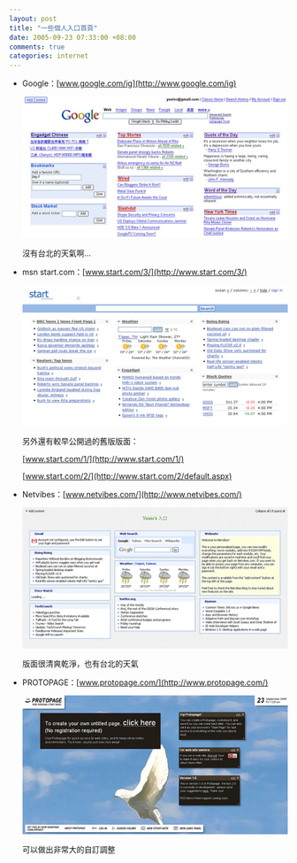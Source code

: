 ```yaml
--- 
layout: post
title: "一些個人入口首頁"
date: 2005-09-23 07:33:00 +08:00
comments: true
categories: internet
---
```


- Google：[www.google.com/ig](http://www.google.com/ig)

	![image](/images/2005/2005-09-23-google.jpeg)

	沒有台北的天氣啊...

- msn start.com：[www.start.com/3/](http://www.start.com/3/)

	![image](/images/2005/2005-09-23-start.jpeg)

	另外還有較早公開過的舊版版面：
	
	[www.start.com/1/](http://www.start.com/1/)
	
	[www.start.com/2/](http://www.start.com/2/default.aspx)

- Netvibes：[www.netvibes.com/](http://www.netvibes.com/)

	![image](/images/2005/2005-09-23-netvibes.jpeg)

	版面很清爽乾淨，也有台北的天氣

- PROTOPAGE：[www.protopage.com/](http://www.protopage.com/)

	![image](/images/2005/2005-09-23-protopage.jpeg)

	可以做出非常大的自訂調整